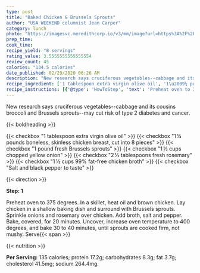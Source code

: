 ```yaml
---
type: post
title: "Baked Chicken & Brussels Sprouts"
author: "USA WEEKEND columnist Jean Carper"
category: lunch
photo: "https://imagesvc.meredithcorp.io/v3/mm/image?url=https%3A%2F%2Fimages.media-allrecipes.com%2Fuserphotos%2F1088675.jpg"
prep_time: 
cook_time: 
recipe_yield: "8 servings"
rating_value: 3.5555555555555554
review_count: 45
calories: "134.5 calories"
date_published: 02/29/2020 06:26 AM
description: "New research says cruciferous vegetables--cabbage and its cousins broccoli and Brussels sprouts--may cut risk of type 2 diabetes and cancer."
recipe_ingredient: ['1 tablespoon extra virgin olive oil', '1\u2009¼ pounds boneless, skinless chicken breast, cut into 8 pieces ', '1 pound fresh Brussels sprouts', '1\u2009½ cups chopped yellow onion', '2\u2009½ tablespoons fresh rosemary', '1\u2009½ cups 99% fat-free chicken broth ', 'Salt and black pepper to taste']
recipe_instructions: [{'@type': 'HowToStep', 'text': 'Preheat oven to 375 degrees. In a skillet, heat oil and brown chicken. Lay chicken in a shallow baking dish and surround with Brussels sprouts. Sprinkle onions and rosemary over chicken. Add broth, salt and pepper. Bake, covered, for 20 minutes. Uncover, increase oven temperature to 400 degrees, and bake 30 to 40 minutes, until sprouts are cooked firm, not mushy. Serve\n'}]
---
```


New research says cruciferous vegetables--cabbage and its cousins broccoli and Brussels sprouts--may cut risk of type 2 diabetes and cancer. 

{{< boldheading >}}

{{< checkbox "1 tablespoon extra virgin olive oil" >}}
{{< checkbox "1 ¼ pounds boneless, skinless chicken breast, cut into 8 pieces" >}}
{{< checkbox "1 pound fresh Brussels sprouts" >}}
{{< checkbox "1 ½ cups chopped yellow onion" >}}
{{< checkbox "2 ½ tablespoons fresh rosemary" >}}
{{< checkbox "1 ½ cups 99% fat-free chicken broth" >}}
{{< checkbox "Salt and black pepper to taste" >}}


{{< direction >}}

**Step: 1**

Preheat oven to 375 degrees. In a skillet, heat oil and brown chicken. Lay chicken in a shallow baking dish and surround with Brussels sprouts. Sprinkle onions and rosemary over chicken. Add broth, salt and pepper. Bake, covered, for 20 minutes. Uncover, increase oven temperature to 400 degrees, and bake 30 to 40 minutes, until sprouts are cooked firm, not mushy. Serve{{< span >}}

{{< nutrition >}}

**Per Serving:** 135 calories; protein 17.2g; carbohydrates 8.3g; fat 3.7g; cholesterol 41.5mg; sodium 264.4mg.